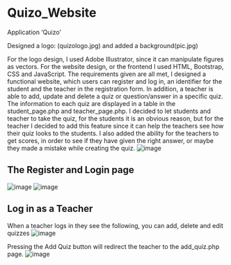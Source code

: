 # Quizo_Website
Application ‘Quizo’

Designed a logo: (quizologo.jpg) and added a background(pic.jpg) 

For the logo design, I used Adobe Illustrator, since it can manipulate figures as vectors. For the website design, or the frontend I used HTML,
Bootstrap, CSS and JavaScript. The requirements given are all met, I designed a functional website, which users can register and log in, an 
identifier for the student and the teacher in the registration form. In addition, a teacher is able to add, update and delete a quiz or 
question/answer in a specific quiz. The information to each quiz are displayed in a table in the student_page.php and teacher_page.php. I decided
to let students and teacher to take the quiz, for the students it is an obvious reason, but for the teacher I decided to add this feature since
it can help the teachers see how their quiz looks to the students. I also added the ability for the teachers to get scores, in order to see if they
have given the right answer, or maybe they made a mistake while creating the quiz.
![image](https://user-images.githubusercontent.com/57834329/121889842-fdbf9600-cd19-11eb-969d-737aa8828a39.png)
## The Register and Login page
![image](https://user-images.githubusercontent.com/57834329/121889931-16c84700-cd1a-11eb-98c1-e10d44166ab5.png)
![image](https://user-images.githubusercontent.com/57834329/121890071-3bbcba00-cd1a-11eb-8e63-581ba99ae32f.png)
## Log in as a Teacher
When a teacher logs in they see the following, you can add, delete and edit quizzes
![image](https://user-images.githubusercontent.com/57834329/121890178-57c05b80-cd1a-11eb-8aa2-e71638e85b74.png)

Pressing the Add Quiz button will redirect the teacher to the add_quiz.php page.
![image](https://user-images.githubusercontent.com/57834329/121890377-8e967180-cd1a-11eb-8632-38055301a921.png)
